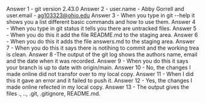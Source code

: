 Answer 1 - git version 2.43.0
Answer 2 - user.name - Abby Gorrell and user.email - ag103323@ohio.edu
Answer 3 - When you type in git --help it shows you a list different basic commands and how to use them. 
Answer 4 - When you type in git status it tells you there are untracked files. 
Answer 5 - When you do this it add the file README.md to the staging area. 
Answer 6 - When you do this it adds the file answers.md to the staging area. 
Answer 7 - When you do this it says there is notihing to commit and the working trea is clean. 
Answer 8 -The output of the git log shows the authors name, email and the date when it was recorded. 
Answer 9 - When you do this it says your branch is up to date with origin/main. 
Answer 10 - No, the changes I made online did not transfor over to my local copy. 
Answer 11 - When I did this it gave an error and it failed to push it. 
Answer 12 - Yes, the changes I made online refected in my local copy. 
Answer 13 - The output gives the files ., .., .git, .gitignore, README.md. 